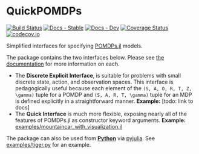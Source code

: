 # QuickPOMDPs

[![Build Status](https://travis-ci.org/JuliaPOMDP/QuickPOMDPs.jl.svg?branch=master)](https://travis-ci.org/JuliaPOMDP/QuickPOMDPs.jl)
[![Docs - Stable](https://img.shields.io/badge/docs-stable-blue.svg)](https://JuliaPOMDP.github.io/QuickPOMDPs.jl/stable)
[![Docs - Dev](https://img.shields.io/badge/docs-dev-blue.svg)](https://JuliaPOMDP.github.io/QuickPOMDPs.jl/dev)
[![Coverage Status](https://coveralls.io/repos/JuliaPOMDP/QuickPOMDPs.jl/badge.svg?branch=master&service=github)](https://coveralls.io/github/JuliaPOMDP/QuickPOMDPs.jl?branch=master)
[![codecov.io](http://codecov.io/github/JuliaPOMDP/QuickPOMDPs.jl/coverage.svg?branch=master)](http://codecov.io/github/JuliaPOMDP/QuickPOMDPs.jl?branch=master)

Simplified interfaces for specifying [POMDPs.jl](https://github.com/JuliaPOMDP/POMDPs.jl) models.

The package contains the two interfaces below. Please see [the documentation](https://JuliaPOMDP.github.io/QuickPOMDPs.jl/stable) for more information on each.

- The **Discrete Explicit Interface**, is suitable for problems with small discrete state, action, and observation spaces. This interface is pedagogically useful because each element of the ``(S, A, O, R, T, Z, \gamma)`` tuple for a POMDP and ``(S, A, R, T, \gamma)`` tuple for an MDP is defined explicitly in a straightforward manner. **Example:** [todo: link to docs]
- The **Quick Interface** is much more flexible, exposing nearly all of the features of POMDPs.jl as constructor keyword arguments. **Example:** [examples/mountaincar_with_visualization.jl](/examples/mountaincar_with_visualization.jl)

The package can also be used from **[Python](https://www.python.org)** via [pyjulia](https://github.com/JuliaPy/pyjulia). See [examples/tiger.py](https://github.com/JuliaPOMDP/QuickPOMDPs.jl/blob/master/examples/tiger.py) for an example.
